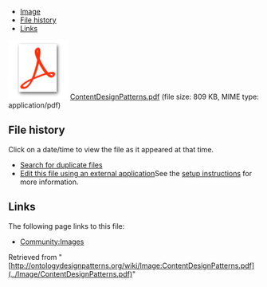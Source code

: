* [Image](../Image/ContentDesignPatterns.pdf#file)
* [File history](../Image/ContentDesignPatterns.pdf#filehistory)
* [Links](../Image/ContentDesignPatterns.pdf#filelinks)

[![](../skins/common/images/icons/fileicon-pdf.png)](../Image/ContentDesignPatterns.pdf "ContentDesignPatterns.pdf")
[ContentDesignPatterns.pdf](../images/2/20/ContentDesignPatterns.pdf "ContentDesignPatterns.pdf")‎  (file size: 809 KB, MIME type: application/pdf)





## File history

Click on a date/time to view the file as it appeared at that time.



  
* [Search for duplicate files](http://ontologydesignpatterns.org/wiki/Special:FileDuplicateSearch/ContentDesignPatterns.pdf "Special:FileDuplicateSearch/ContentDesignPatterns.pdf")
* [Edit this file using an external application](http://ontologydesignpatterns.org/wiki/index.php?title=Image:ContentDesignPatterns.pdf&action=edit&externaledit=true&mode=file "Image:ContentDesignPatterns.pdf")See the [setup instructions](http://www.mediawiki.org/wiki/Manual:External_editors "http://www.mediawiki.org/wiki/Manual:External_editors") for more information.

## Links



The following page links to this file:


* [Community:Images](../Community/Images "Community:Images")


Retrieved from "[http://ontologydesignpatterns.org/wiki/Image:ContentDesignPatterns.pdf](../Image/ContentDesignPatterns.pdf)"